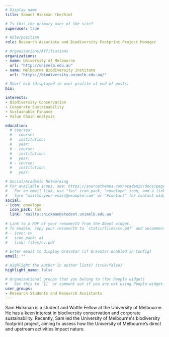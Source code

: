 ```yaml
---
# Display name
title: Samuel Hickman (he/him)

# Is this the primary user of the site?
superuser: true

# Role/position
role: Research Associate and Biodiversity Footprint Project Manager

# Organizations/Affiliations
organizations:
- name: University of Melbourne
  url: "http://unimelb.edu.au"
- name: Melbourne Biodiversity Institute
  url: "https://biodiversity.unimelb.edu.au/"

# Short bio (displayed in user profile at end of posts)
bio: 

interests:
- Biodiversity Conservation
- Corporate Sustainability
- Sustainable Finance
- Value Chain Analysis

education:
  # courses:
  # - course:
  #   institution:
  #   year:
  # - course:
  #   institution:
  #   year:
  # - course:
  #   institution:
  #   year:

# Social/Academic Networking
# For available icons, see: https://sourcethemes.com/academic/docs/page-builder/#icons
#   For an email link, use "fas" icon pack, "envelope" icon, and a link in the
#   form "mailto:your-email@example.com" or "#contact" for contact widget.
social:
- icon: envelope
  icon_pack: fas
  link: 'mailto:shickman@student.unimelb.edu.au'
  
# Link to a PDF of your resume/CV from the About widget.
# To enable, copy your resume/CV to `static/files/cv.pdf` and uncomment the lines below.
# - icon: cv
#   icon_pack: ai
#   link: files/cv.pdf

# Enter email to display Gravatar (if Gravatar enabled in Config)
email: ""

# Highlight the author in author lists? (true/false)
highlight_name: false

# Organizational groups that you belong to (for People widget)
#   Set this to `[]` or comment out if you are not using People widget.
user_groups:
- Research Students and Research Assistants
---
```


Sam Hickman is a student and Wattle Fellow at the University of Melbourne. He has a keen interest in biodiversity conservation and corporate sustainability. Recently, Sam led the University of Melbourne's biodiversity footprint project, aiming to assess how the University of Melbourne’s direct and upstream activities impact nature.
